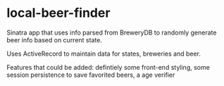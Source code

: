 # local-beer-finder

Sinatra app that uses info parsed from BreweryDB to randomly generate beer info based on current state.

Uses ActiveRecord to maintain data for states, breweries and beer.

Features that could be added: defintiely some front-end styling, some session persistence to save favorited beers, a age verifier
